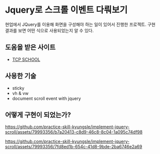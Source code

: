 # Jquery로 스크롤 이벤트 다뤄보기

현업에서 JQuery를 이용해 화면을 구성해야 하는 일이 있어서 진행한 프로젝트. 구현 결과를 보면 어떤 식으로 사용되었는지 알 수 있다.

## 도움을 받은 사이트

- [TCP SCHOOL](http://www.tcpschool.com/jquery/jq_basic_syntax)

## 사용한 기술

- sticky
- vh & vw
- document scroll event with jquery

## 어떻게 구현이 되었는가?



https://github.com/practice-skill-kyungsle/implement-jquery-scroll/assets/79993356/b7a20413-c8d9-46c8-8c04-1a095c74df98


https://github.com/practice-skill-kyungsle/implement-jquery-scroll/assets/79993356/7fd8ed1b-654c-41d8-9bde-2ba6746e2a69



